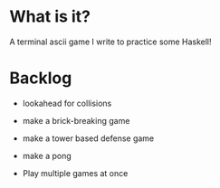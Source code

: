 # What is it?

A terminal ascii game I write to practice some Haskell!

# Backlog

- lookahead for collisions

- make a brick-breaking game
- make a tower based defense game
- make a pong

- Play multiple games at once
